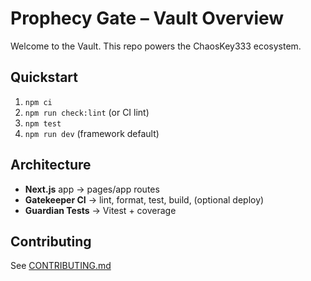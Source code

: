 # Prophecy Gate – Vault Overview

Welcome to the Vault. This repo powers the ChaosKey333 ecosystem.

## Quickstart
1. `npm ci`
2. `npm run check:lint` (or CI lint)
3. `npm test`
4. `npm run dev` (framework default)

## Architecture
- **Next.js** app → pages/app routes
- **Gatekeeper CI** → lint, format, test, build, (optional deploy)
- **Guardian Tests** → Vitest + coverage

## Contributing
See [CONTRIBUTING.md](./CONTRIBUTING.md)